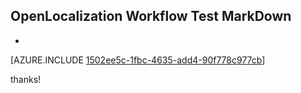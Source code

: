 ## OpenLocalization Workflow Test MarkDown
* 

[AZURE.INCLUDE [1502ee5c-1fbc-4635-add4-90f778c977cb](calleeMd1.md)]

 
thanks!